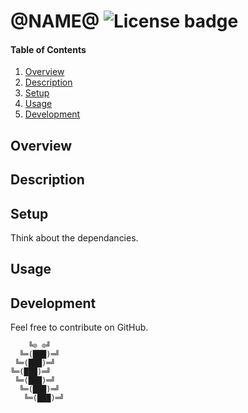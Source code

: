 # @NAME@ ![License badge][license-img]

#### Table of Contents

1. [Overview](#overview)
2. [Description](#description)
3. [Setup](#setup)
4. [Usage](#usage)
5. [Development](#development)

## Overview

## Description

## Setup

Think about the dependancies.

## Usage

## Development

Feel free to contribute on GitHub.


```
    ╚⊙ ⊙╝
  ╚═(███)═╝
 ╚═(███)═╝
╚═(███)═╝
 ╚═(███)═╝
  ╚═(███)═╝
   ╚═(███)═╝
```

[license-img]: https://img.shields.io/badge/license-ISC-blue.svg "License"
